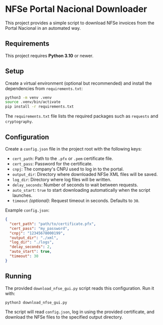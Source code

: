 # NFSe Portal Nacional Downloader

This project provides a simple script to download NFSe invoices from the Portal Nacional in an automated way.

## Requirements

This project requires **Python 3.10** or newer.

## Setup

Create a virtual environment (optional but recommended) and install the
dependencies from `requirements.txt`:

```bash
python3 -m venv .venv
source .venv/bin/activate
pip install -r requirements.txt
```

The `requirements.txt` file lists the required packages such as `requests` and `cryptography`.

## Configuration

Create a `config.json` file in the project root with the following keys:

- `cert_path`: Path to the `.pfx` or `.pem` certificate file.
- `cert_pass`: Password for the certificate.
- `cnpj`: The company's CNPJ used to log in to the portal.
- `output_dir`: Directory where downloaded NFSe XML files will be saved.
- `log_dir`: Directory where log files will be written.
- `delay_seconds`: Number of seconds to wait between requests.
- `auto_start`: `true` to start downloading automatically when the script launches.
- `timeout` *(optional)*: Request timeout in seconds. Defaults to `30`.

Example `config.json`:

```json
{
  "cert_path": "path/to/certificate.pfx",
  "cert_pass": "my_password",
  "cnpj": "12345678000199",
  "output_dir": "./xml",
  "log_dir": "./logs",
  "delay_seconds": 2,
  "auto_start": true,
  "timeout": 30
}
```

## Running

The provided `download_nfse_gui.py` script reads this configuration. Run it with:

```bash
python3 download_nfse_gui.py
```

The script will read `config.json`, log in using the provided certificate, and download the NFSe files to the specified output directory.

